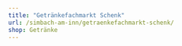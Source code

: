 ```yaml
---
title: "Getränkefachmarkt Schenk"
url: /simbach-am-inn/getraenkefachmarkt-schenk/
shop: Getränke
---
```

